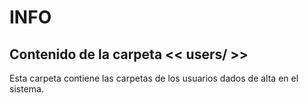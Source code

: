 # INFO
## Contenido de la carpeta << users/ >>

Esta carpeta contiene las carpetas de los usuarios dados de alta en el sistema.
